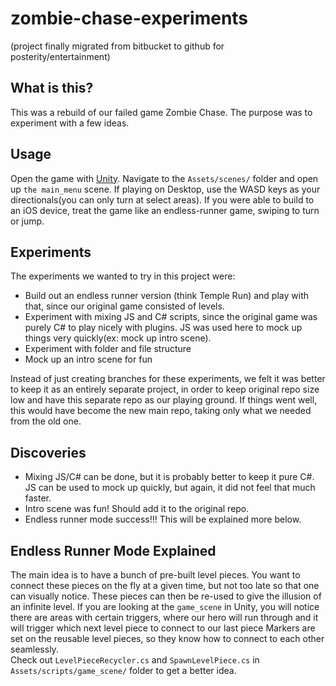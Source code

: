 zombie-chase-experiments
========================


(project finally migrated from bitbucket to github for posterity/entertainment)


What is this?
-------------
This was a rebuild of our failed game Zombie Chase.  The purpose was to experiment with a few ideas.


Usage
-----
Open the game with [Unity](http://unity3d.com/).  Navigate to the ```Assets/scenes/``` folder and open up ```the main_menu``` scene.
If playing on Desktop, use the WASD keys as your directionals(you can only turn at select areas).  If you were able to build to an iOS device, treat the game like an endless-runner game, swiping to turn or jump.


Experiments
-----------
The experiments we wanted to try in this project were:
* Build out an endless runner version (think Temple Run) and play with that, since our original game consisted of levels.
* Experiment with mixing JS and C# scripts, since the original game was purely C# to play nicely with plugins.  JS was used here to mock up things very quickly(ex: mock up intro scene).
* Experiment with folder and file structure
* Mock up an intro scene for fun

Instead of just creating branches for these experiments, we felt it was better to keep it as an entirely separate project,
in order to keep original repo size low and have this separate repo as our playing ground.  If things went well, this would have become the new main repo, taking only what we needed from the old one.


Discoveries
-----------
* Mixing JS/C# can be done, but it is probably better to keep it pure C#.  JS can be used to mock up quickly, but again, it did not feel that much faster.
* Intro scene was fun!  Should add it to the original repo.
* Endless runner mode success!!!  This will be explained more below.


Endless Runner Mode Explained
-----------------------------
The main idea is to have a bunch of pre-built level pieces.  You want to connect these pieces on the fly at a given time, but not too late so that one can visually notice.  These pieces can then be re-used to give the illusion of an infinite level.
If you are looking at the ```game_scene``` in Unity, you will notice there are areas with certain triggers, where our hero will run through and it will trigger which next level piece to connect to our last piece
Markers are set on the reusable level pieces, so they know how to connect to each other seamlessly.  
Check out ```LevelPieceRecycler.cs``` and ```SpawnLevelPiece.cs``` in ```Assets/scripts/game_scene/``` folder to get a better idea.
